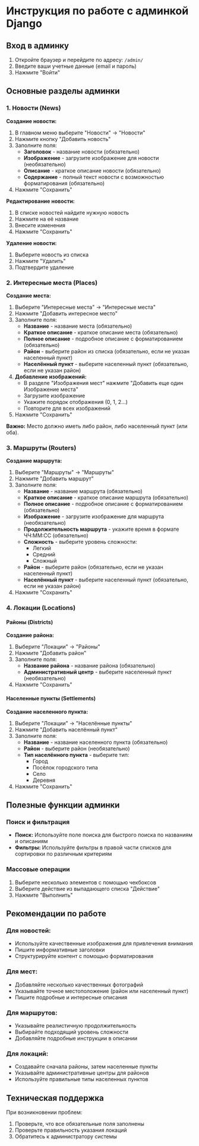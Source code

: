 # Инструкция по работе с админкой Django

## Вход в админку

1. Откройте браузер и перейдите по адресу: `/admin/`
2. Введите ваши учетные данные (email и пароль)
3. Нажмите "Войти"

## Основные разделы админки

### 1. Новости (News)

**Создание новости:**
1. В главном меню выберите "Новости" → "Новости"
2. Нажмите кнопку "Добавить новость"
3. Заполните поля:
   - **Заголовок** - название новости (обязательно)
   - **Изображение** - загрузите изображение для новости (необязательно)
   - **Описание** - краткое описание новости (обязательно)
   - **Содержание** - полный текст новости с возможностью форматирования (обязательно)
4. Нажмите "Сохранить"

**Редактирование новости:**
1. В списке новостей найдите нужную новость
2. Нажмите на её название
3. Внесите изменения
4. Нажмите "Сохранить"

**Удаление новости:**
1. Выберите новость из списка
2. Нажмите "Удалить"
3. Подтвердите удаление

### 2. Интересные места (Places)

**Создание места:**
1. Выберите "Интересные места" → "Интересные места"
2. Нажмите "Добавить интересное место"
3. Заполните поля:
   - **Название** - название места (обязательно)
   - **Краткое описание** - краткое описание места (обязательно)
   - **Полное описание** - подробное описание с форматированием (обязательно)
   - **Район** - выберите район из списка (обязательно, если не указан населенный пункт)
   - **Населённый пункт** - выберите населенный пункт (обязательно, если не указан район)
4. **Добавление изображений:**
   - В разделе "Изображения мест" нажмите "Добавить еще один Изображение места"
   - Загрузите изображение
   - Укажите порядок отображения (0, 1, 2...)
   - Повторите для всех изображений
5. Нажмите "Сохранить"

**Важно:** Место должно иметь либо район, либо населенный пункт (или оба).

### 3. Маршруты (Routers)

**Создание маршрута:**
1. Выберите "Маршруты" → "Маршруты"
2. Нажмите "Добавить маршрут"
3. Заполните поля:
   - **Название** - название маршрута (обязательно)
   - **Краткое описание** - краткое описание маршрута (обязательно)
   - **Полное описание** - подробное описание с форматированием (обязательно)
   - **Изображение** - загрузите изображение для маршрута (необязательно)
   - **Продолжительность маршрута** - укажите время в формате ЧЧ:ММ:СС (обязательно)
   - **Сложность** - выберите уровень сложности:
     - Легкий
     - Средний
     - Сложный
   - **Район** - выберите район (обязательно, если не указан населенный пункт)
   - **Населённый пункт** - выберите населенный пункт (обязательно, если не указан район)
4. Нажмите "Сохранить"

### 4. Локации (Locations)

#### Районы (Districts)

**Создание района:**
1. Выберите "Локации" → "Районы"
2. Нажмите "Добавить район"
3. Заполните поля:
   - **Название района** - название района (обязательно)
   - **Административный центр** - выберите населенный пункт (необязательно)
4. Нажмите "Сохранить"

#### Населенные пункты (Settlements)

**Создание населенного пункта:**
1. Выберите "Локации" → "Населённые пункты"
2. Нажмите "Добавить населённый пункт"
3. Заполните поля:
   - **Название** - название населенного пункта (обязательно)
   - **Район** - выберите район (необязательно)
   - **Тип населённого пункта** - выберите тип:
     - Город
     - Посёлок городского типа
     - Село
     - Деревня
4. Нажмите "Сохранить"

## Полезные функции админки

### Поиск и фильтрация

- **Поиск:** Используйте поле поиска для быстрого поиска по названиям и описаниям
- **Фильтры:** Используйте фильтры в правой части списков для сортировки по различным критериям

### Массовые операции

1. Выберите несколько элементов с помощью чекбоксов
2. Выберите действие из выпадающего списка "Действие"
3. Нажмите "Выполнить"

## Рекомендации по работе

### Для новостей:
- Используйте качественные изображения для привлечения внимания
- Пишите информативные заголовки
- Структурируйте контент с помощью форматирования

### Для мест:
- Добавляйте несколько качественных фотографий
- Указывайте точное местоположение (район или населенный пункт)
- Пишите подробные и интересные описания

### Для маршрутов:
- Указывайте реалистичную продолжительность
- Выбирайте подходящий уровень сложности
- Добавляйте подробные инструкции в описании

### Для локаций:
- Создавайте сначала районы, затем населенные пункты
- Указывайте административные центры для районов
- Используйте правильные типы населенных пунктов

## Техническая поддержка

При возникновении проблем:
1. Проверьте, что все обязательные поля заполнены
2. Проверьте правильность указания локаций
3. Обратитесь к администратору системы

